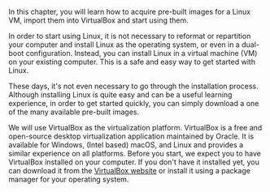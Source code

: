 
In this chapter, you will learn how to acquire pre-built images for a Linux VM, import them into VirtualBox and start using them.

In order to start using Linux, it is not necessary to reformat or repartition your computer and install Linux as the operating system, or even in a dual-boot configuration. Instead, you can install Linux in a virtual machine (VM) on your existing computer. This is a safe and easy way to get started with Linux.

These days, it's not even necessary to go through the installation process. Although installing Linux is quite easy and can be a useful learning experience, in order to get started quickly, you can simply download a one of the many available pre-built images.

We will use VirtualBox as the virtualization platform. VirtualBox is a free and open-source desktop virtualization application maintained by Oracle. It is available for Windows, (Intel based) macOS, and Linux and provides a similar experience on all platforms. Before you start, we expect you to have VirtualBox installed on your computer. If you don't have it installed yet, you can download it from the [VirtualBox website](https://www.virtualbox.org/) or install it using a package manager for your operating system.

